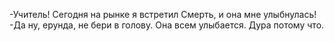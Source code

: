   -Учитель! Сегодня на рынке я встретил Смерть, и она мне улыбнулась!
-Да ну, ерунда, не бери в голову. Она всем улыбается. Дура потому что.    